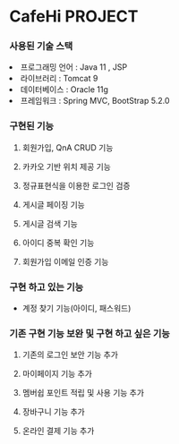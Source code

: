 # CafeHi PROJECT

### 사용된 기술 스택

<li>프로그래밍 언어 : Java 11 , JSP </li>

<li>라이브러리 : Tomcat 9 </li>

<li>데이터베이스 : Oracle 11g </li>

<li>프레임워크 : Spring MVC, BootStrap 5.2.0 </li>

### 구현된 기능

1. 회원가입, QnA CRUD 기능

2. 카카오 기반 위치 제공 기능 

3. 정규표현식을 이용한 로그인 검증

4. 게시글 페이징 기능

5. 게시글 검색 기능

6. 아이디 중복 확인 기능

7. 회원가입 이메일 인증 기능

### 구현 하고 있는 기능 

- 계정 찾기 기능(아이디, 패스워드)

### 기존 구현 기능 보완 및 구현 하고 싶은 기능 

1. 기존의 로그인 보안 기능 추가 

2. 마이페이지 기능 추가 

3. 멤버쉽 포인트 적립 및 사용 기능 추가

4. 장바구니 기능 추가

5. 온라인 결제 기능 추가 

